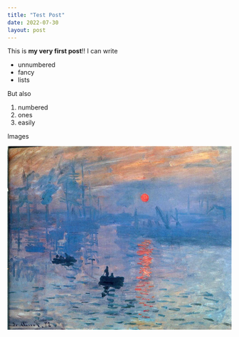 ```yaml
---
title: "Test Post"
date: 2022-07-30
layout: post
---
```


This is **my very first post**!! I can write

* unnumbered
* fancy
* lists

But also

1. numbered
1. ones
1. easily

Images

![Sunrise](/assets/images/sunrise.jpg)

